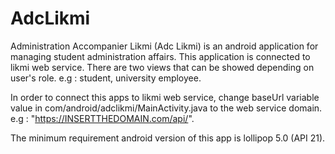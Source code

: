 # AdcLikmi
Administration Accompanier Likmi (Adc Likmi) is an android application for managing student administration affairs. This application is connected to likmi web service. There are two views that can be showed depending on user's role. e.g : student, university employee.

In order to connect this apps to likmi web service, change baseUrl variable value in com/android/adclikmi/MainActivity.java to the web service domain. e.g : "https://INSERTTHEDOMAIN.com/api/".

The minimum requirement android version of this app is lollipop 5.0 (API 21).
